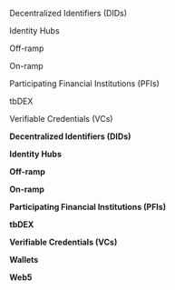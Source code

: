 
Decentralized Identifiers (DIDs)

Identity Hubs

Off-ramp

On-ramp

Participating Financial Institutions (PFIs)

tbDEX

Verifiable Credentials (VCs)  

**Decentralized Identifiers (DIDs)**

  

**Identity Hubs**

  

**Off-ramp**

  

**On-ramp**

  

**Participating Financial Institutions (PFIs)**

  

**tbDEX**

  

**Verifiable Credentials (VCs)**

  

**Wallets**

  

**Web5**


